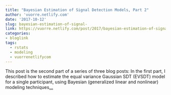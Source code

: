 ```yaml
---
title: "Bayesian Estimation of Signal Detection Models, Part 2"
author: 'vuorre.netlify.com'
date: '2017-10-12'
slug: bayesian-estimation-of-signal-
link: https://vuorre.netlify.com/post/2017/bayesian-estimation-of-signal-detection-theory-models-part-2/
categories:
- bloglink
tags:
  - rstats
  - modeling
  - vuorrenetlifycom
---
```


This post is the second part of a series of three blog posts: In the first part, I described how to estimate the equal variance Gaussian SDT (EVSDT) model for a single participant, using Bayesian (generalized linear and nonlinear) modeling techniques[... <i class="fas fa-external-link-alt"></i>](https://vuorre.netlify.com/post/2017/bayesian-estimation-of-signal-detection-theory-models-part-2/)

